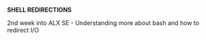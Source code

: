 **SHELL REDIRECTIONS**

2nd week into ALX SE - Understanding more about bash and how to redirect I/O

